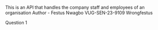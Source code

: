 This is an API that handles the company staff and employees of an organisation
Author - Festus Nwagbo VUG-SEN-23-9109 Wrongfestus

Question 1